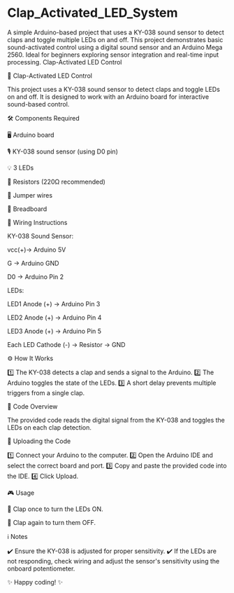# Clap_Activated_LED_System
A simple Arduino-based project that uses a KY-038 sound sensor to detect claps and toggle multiple LEDs on and off. This project demonstrates basic sound-activated control using a digital sound sensor and an Arduino Mega 2560. Ideal for beginners exploring sensor integration and real-time input processing.
Clap-Activated LED Control

🎤 Clap-Activated LED Control

This project uses a KY-038 sound sensor to detect claps and toggle LEDs on and off. It is designed to work with an Arduino board for interactive sound-based control.

🛠 Components Required

🖥 Arduino board

🎙 KY-038 sound sensor (using D0 pin)

💡 3 LEDs

🔌 Resistors (220Ω recommended)

🔗 Jumper wires

🔲 Breadboard

🔌 Wiring Instructions

KY-038 Sound Sensor:

vcc(+)→ Arduino 5V

G → Arduino GND

D0 → Arduino Pin 2

LEDs:

LED1 Anode (+) → Arduino Pin 3

LED2 Anode (+) → Arduino Pin 4

LED3 Anode (+) → Arduino Pin 5

Each LED Cathode (-) → Resistor → GND

⚙️ How It Works

1️⃣ The KY-038 detects a clap and sends a signal to the Arduino.
2️⃣ The Arduino toggles the state of the LEDs.
3️⃣ A short delay prevents multiple triggers from a single clap.

📝 Code Overview

The provided code reads the digital signal from the KY-038 and toggles the LEDs on each clap detection.

🚀 Uploading the Code

1️⃣ Connect your Arduino to the computer.
2️⃣ Open the Arduino IDE and select the correct board and port.
3️⃣ Copy and paste the provided code into the IDE.
4️⃣ Click Upload.

🎮 Usage

👏 Clap once to turn the LEDs ON.

👏 Clap again to turn them OFF.

ℹ️ Notes

✔️ Ensure the KY-038 is adjusted for proper sensitivity.
✔️ If the LEDs are not responding, check wiring and adjust the sensor's sensitivity using the onboard potentiometer.

✨ Happy coding! ✨



